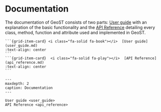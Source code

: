# Documentation

The documentation of GeoST consists of two parts: [User guide](user_guide.md) with an
explanation of the basic functionality and the [API Reference](api_reference.md)
detailing every class, method, function and attribute used and implemented in GeoST.

````{grid} 1 2 2 2
```{grid-item-card} <i class="fa-solid fa-book"></i>  [User guide](user_guide.md)
:text-align: center
```
```{grid-item-card}  <i class="fa-solid fa-play"></i>  [API Reference](api_reference.md)
:text-align: center
```
````

```{toctree}
---
maxdepth: 2
caption: Documentation
---

User guide <user_guide>
API Reference <api_reference>
```